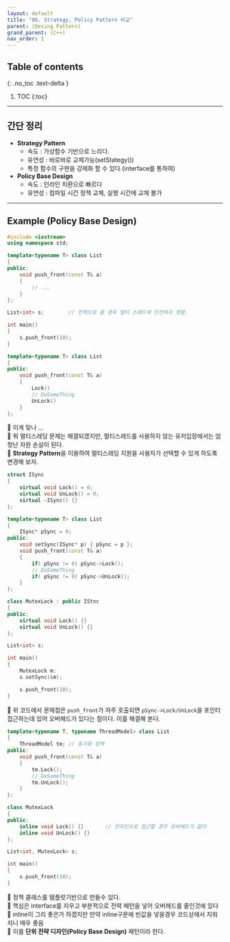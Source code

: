 ```yaml
---
layout: default
title: "06. Strategy, Policy Pattern 비교"
parent: (Desing Pattern)
grand_parent: (C++)
nav_order: 1
---
```


## Table of contents
{: .no_toc .text-delta }

1. TOC
{:toc}

---

## 간단 정리

* **Strategy Pattern**
    * 속도 : 가상함수 기반으로 느리다.
    * 유연성 : 바로바로 교체가능(setStategy())
    * 특정 함수의 구현을 강제화 할 수 있다.(interface를 통하여)
* **Policy Base Design**
    * 속도 : 인라인 치환으로 빠르다
    * 유연성 : 컴파일 시간 정책 교체, 실행 시간에 교체 불가

---

## Example (Policy Base Design)

```cpp
#include <iostream>
using namespace std;

template<typename T> class List
{
public:
    void push_front(const T& a)
    {
        // ...
    }
};

List<int> s;        // 전역으로 둘 경우 멀티 스레드에 안전하지 못함.

int main()
{
    s.push_front(10);
}
```

```cpp
template<typename T> class List
{
public:
    void push_front(const T& a)
    {
        Lock()
        // DoSomeThing
        UnLock()
    }
};
```
🍅 이게 맞나 ...<br>
🍅 뭐 멀티스레딩 문제는 해결되겠지만, 멀티스레드를 사용하지 않는 유저입장에서는 엄청난 자원 손실이 된다.<br>
🍅 **Strategy Pattern**을 이용하여 멀티스레딩 지원을 사용자가 선택할 수 있게 하도록 변경해 보자.<br>

```cpp
struct ISync
{
    virtual void Lock() = 0;
    virtual void UnLock() = 0;
    virtual ~ISync() {}
};

template<typename T> class List
{
    ISync* pSync = 0;
public:
    void setSync(ISync* p) { pSync = p };
    void push_front(const T& a)
    {
        if( pSync != 0) pSync->Lock();
        // DoSomeThing
        if( pSync != 0) pSync->UnLock();
    }
};

class MutexLock : public IStnc
{
public:
    virtual void Lock() {}
    virtual void UnLock() {}
};

List<int> s;

int main()
{
    MutexLock m;
    s.setSync(&m);

    s.push_front(10);
}
```

🍅 위 코드에서 문제점은 `push_front`가 자주 호출되면 `pSync->Lock/UnLock`을 포인터 접근하는데 있어 오버헤드가 있다는 점이다.
이를 해결해 본다.

```cpp
template<typename T, typename ThreadModel> class List
{
    ThreadModel tm; // 동기화 정책
public:
    void push_front(const T& a)
    {
        tm.Lock();
        // DoSomeThing
        tm.UnLock();
    }
};

class MutexLock
{
public:
    inline void Lock() {}       // 인라인으로 접근할 경우 오버헤드가 없다
    inline void UnLock() {}
};

List<int, MutexLock> s;

int main()
{
    s.push_front(10);
}
```

🍅 정책 클래스를 템플릿기반으로 만들수 있다.<br>
🍅 핵심은 interface를 지우고 부분적으로 전략 패턴을 넣어 오버헤드를 줄인것에 있다<br>
🍅 inline이 그리 좋은가 하겠지만 만약 inline구문에 빈값을 넣을경우 코드상에서 지워지니 매우 좋음<br>
🍅 이를 **단위 전략 디자인(Policy Base Design)** 패턴이라 한다.<br>